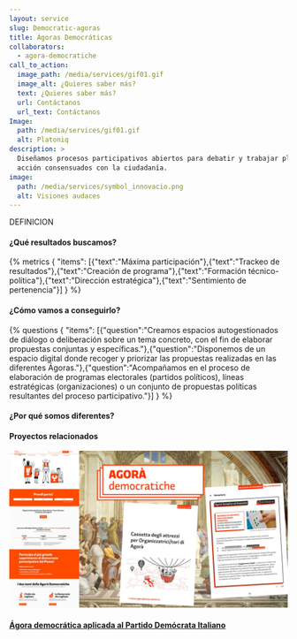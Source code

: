 ```yaml
---
layout: service
slug: Democratic-agoras
title: Ágoras Democráticas
collaborators:
  - agora-democratiche
call_to_action:
  image_path: /media/services/gif01.gif
  image_alt: ¿Quieres saber más?
  text: ¿Quieres saber más?
  url: Contáctanos
  url_text: Contáctanos
Image:
  path: /media/services/gif01.gif
  alt: Platoniq
description: >
  Diseñamos procesos participativos abiertos para debatir y trabajar planes de
  acción consensuados con la ciudadanía.
image:
  path: /media/services/symbol_innovacio.png
  alt: Visiones audaces
---
```

DEFINICION

#### ¿Qué resultados buscamos?

{% metrics { "items": [{"text":"Máxima participación"},{"text":"Trackeo de resultados"},{"text":"Creación de programa"},{"text":"Formación técnico-política"},{"text":"Dirección estratégica"},{"text":"Sentimiento de pertenencia"}] } %}

#### ¿Cómo vamos a conseguirlo?

{% questions { "items": [{"question":"Creamos espacios autogestionados de diálogo o deliberación sobre un tema concreto, con el fin de elaborar propuestas conjuntas y específicas."},{"question":"Disponemos de un espacio digital donde recoger y priorizar las propuestas realizadas en las diferentes Ágoras."},{"question":"Acompañamos en el proceso de elaboración de programas electorales (partidos políticos), líneas estratégicas (organizaciones) o un conjunto de propuestas políticas resultantes del proceso participativo."}] } %}

#### ¿Por qué somos diferentes?

#### Proyectos relacionados

![Agorà Democratiche](/media/photo_2024-07-31_15-48-25.jpg "Agorà Democratiche")

#### [Ágora democrática aplicada al Partido Demócrata Italiano](https://platoniq.net/es/projects/agora-democratica-pd/)
